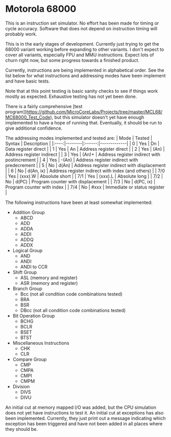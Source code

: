 # Motorola 68000
This is an instruction set simulator.  No effort has been made for timing or
cycle accuracy.  Software that does not depend on instruction timing will
probably work.

This is in the early stages of development.  Currently just trying to
get the 68000 variant working before expanding to other variants.  I don't
expect to cover all variants, especially FPU and MMU instructions.  Expect
lots of churn right now, but some progress towards a finished product.

Currently, instructions are being implemented in alphabetical order.  See
the list below for what instructions and addressing modes have been
implement and have basic tests.

Note that at this point testing is basic sanity checks to see if things
work mostly as expected.  Exhaustive testing has not yet been done.

There is a fairly comprehensive [test program])https://github.com/MicroCoreLabs/Projects/tree/master/MCL68/MC68000_Test_Code),
but this simulator doesn't yet have enough implemented to have a hope
of running that.  Eventually, it should be run to give additional confidence.


The addressing modes implemented and tested are:
| Mode | Tested | Syntax | Description |
|:----:|--------|:------:|-------------|
| 0 | Yes | Dn | Data register direct |
| 1 | Yes | An | Address register direct |
| 2 | Yes | (An) | Address register indirect |
| 3 | Yes | (An)+ | Address register indirect with postincrement |
| 4 | Yes | -(An) | Address register indirect with predecrement |
| 5 | No | d(An) | Address register indirect with displacement |
| 6 | No | d(An, ix) | Address register indirect with index (and others) |
| 7/0 | Yes | (xxx).W | Absolute short |
| 7/1 | Yes | (xxx).L | Absolute long |
| 7/2 | No | d(PC) | Program counter with displacement |
| 7/3 | No | d(PC, ix) | Program counter with index |
| 7/4 | No | #xxx | Immediate or status register |

The following instructions have been at least somewhat implemented:
- Addition Group
    - ABCD
    - ADD
    - ADDA
    - ADDI
    - ADDQ
    - ADDX
- Logical Group
    - AND
    - ANDI
    - ANDI to CCR
- Shift Group
    - ASL (memory and register)
    - ASR (memory and register)
- Branch Group
    - Bcc (not all condition code combinations tested)
    - BRA
    - BSR
    - DBcc (not all condition code combinations tested)
- Bit Operation Group
    - BCHG
    - BCLR
    - BSET
    - BTST
- Miscellaneous Instructions
    - CHK
    - CLR
- Compare Group
   - CMP
   - CMPA
   - CMPI
   - CMPM
- Division
    - DIVS
    - DIVU

An initial cut at memory mapped I/O was added, but the CPU simulation
does not yet have instructions to test it.  An initial cut at exceptions
has also been implemented.  Currently, they just print out a message
indicating which exception has been triggered and have not been added
in all places where they should be.
